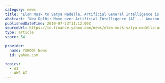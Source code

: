 ```yaml
---
category: news
title: "Elon Musk to Satya Nadella, Artificial General Intelligence is new buzzword"
abstract: "New Delhi: Move over Artificial Intelligence (AI ... Amazon Web Services (AWS) and YC Research committed $1 billion for OpenAI to advance digital intelligence for humanity's maximum benefit."
publishedDateTime: 2019-07-23T11:12:00Z
sourceUrl: https://in.finance.yahoo.com/news/elon-musk-satya-nadella-artificial-104138932.html
type: article
score: 54

provider:
  name: YAHOO! News
  id: yahoo.com

topics:
  - AI
  - AWS AI
---
```

